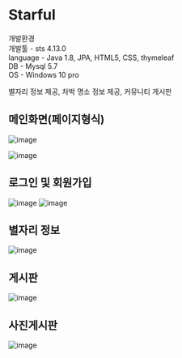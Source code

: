 # Starful   
개발환경   
개발툴 - sts 4.13.0    
language - Java 1.8, JPA, HTML5, CSS, thymeleaf  
DB - Mysql 5.7   
OS - Windows 10 pro  
  
  
별자리 정보 제공, 차박 명소 정보 제공, 커뮤니티 게시판 

## 메인화면(페이지형식)
![image](https://user-images.githubusercontent.com/88176456/160053091-ef792874-a9e9-4679-ad0f-83637d8980fa.png)

![image](https://user-images.githubusercontent.com/88176456/160053195-770b31ba-0140-4d26-b150-fcb97076dfbe.png)

## 로그인 및 회원가입
![image](https://user-images.githubusercontent.com/88176456/161883949-6d705f80-89d6-4eea-8623-5225f8fcbecc.png)
![image](https://user-images.githubusercontent.com/88176456/161883991-a0b758fc-527f-4151-aad5-dd60c9f07b11.png)

## 별자리 정보
![image](https://user-images.githubusercontent.com/88176456/161883873-fdbcc6ca-7d86-4519-87ae-cc41eda0ed5b.png)
## 게시판
![image](https://user-images.githubusercontent.com/88176456/161884140-8f2cf406-0e93-4312-bdd5-05270999d686.png)
## 사진게시판
![image](https://user-images.githubusercontent.com/88176456/161883687-998aadd2-6a6b-4131-86ed-c22261641629.png)
